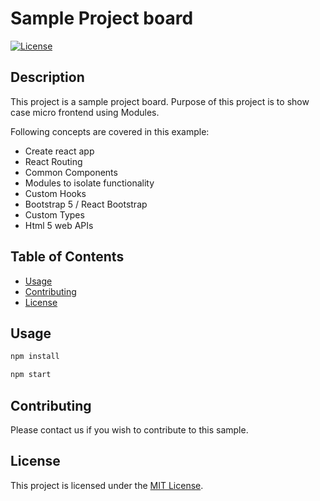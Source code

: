 # Sample Project board

[![License](https://img.shields.io/badge/license-MIT-blue.svg)](LICENSE)

## Description

This project is a sample project board. Purpose of this project is to show case micro frontend using Modules.

Following concepts are covered in this example:

- Create react app
- React Routing
- Common Components
- Modules to isolate functionality
- Custom Hooks
- Bootstrap 5 / React Bootstrap
- Custom Types
- Html 5 web APIs

## Table of Contents

- [Usage](#usage)
- [Contributing](#contributing)
- [License](#license)

## Usage

```markdown
npm install
```

```markdown
npm start
```

## Contributing

Please contact us if you wish to contribute to this sample.

## License

This project is licensed under the [MIT License](LICENSE).